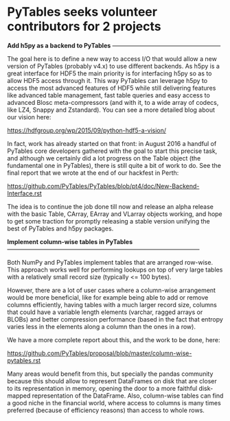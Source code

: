 PyTables seeks volunteer contributors for 2 projects
====================================================

**Add h5py as a backend to PyTables**
——————————————————

The goal here is to define a new way to access I/O that would allow a new version of PyTables (probably v4.x) to use different backends.  As h5py is a great interface for HDF5 the main priority is for interfacing h5py so as to allow HDF5 access through it.  This way PyTables can leverage h5py to access the most advanced features of HDF5 while still delivering features like advanced table management, fast table queries and easy access to advanced Blosc meta-compressors (and with it, to a wide array of codecs, like LZ4, Snappy and Zstandard).  You can see a more detailed blog about our vision here:

https://hdfgroup.org/wp/2015/09/python-hdf5-a-vision/

In fact, work has already started on that front: in August 2016 a handful of PyTables core developers gathered with the goal to start this precise task, and although we certainly did a lot progress on the Table object (the fundamental one in PyTables), there is still quite a bit of work to do.  See the final report that we wrote at the end of our hackfest in Perth:

https://github.com/PyTables/PyTables/blob/pt4/doc/New-Backend-Interface.rst

The idea is to continue the job done till now and release an alpha release with the basic Table, CArray, EArray and VLarray objects working, and hope to get some traction for promptly releasing a stable version unifying the best of PyTables and h5py packages.




**Implement column-wise tables in PyTables**
————————————————————————————————

Both NumPy and PyTables implement tables that are arranged row-wise. This approach works well for performing lookups on top of very large tables with a relatively small record size (typically <= 100 bytes).

However, there are a lot of user cases where a column-wise arrangement would be more beneficial, like for example being able to add or remove columns efficiently, having tables with a much larger record size, columns that could have a variable length elements (varchar, ragged arrays or BLOBs) and better compression performance (based in the fact that entropy varies less in the elements along a column than the ones in a row).

We have a more complete report about this, and the work to be done, here:

https://github.com/PyTables/proposal/blob/master/column-wise-pytables.rst

Many areas would benefit from this, but specially the pandas community because this should allow to represent DataFrames on disk that are closer to its representation in memory, opening the door to a more faithful disk-mapped representation of the DataFrame. Also, column-wise tables can find a good niche in the financial world, where access to columns is many times preferred (because of efficiency reasons) than access to whole rows.


